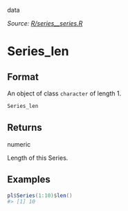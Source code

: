 data

*Source: [R/series__series.R](https://github.com/pola-rs/r-polars/tree/main/R/series__series.R)*

# Series_len

## Format

An object of class `character` of length 1.

```r
Series_len
```

## Returns

numeric

Length of this Series.

## Examples

<pre class='r-example'><code><span class='r-in'><span><span class='va'>pl</span><span class='op'>$</span><span class='fu'>Series</span><span class='op'>(</span><span class='fl'>1</span><span class='op'>:</span><span class='fl'>10</span><span class='op'>)</span><span class='op'>$</span><span class='fu'>len</span><span class='op'>(</span><span class='op'>)</span></span></span>
<span class='r-out co'><span class='r-pr'>#&gt;</span> [1] 10</span>
 </code></pre>